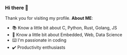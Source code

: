 ### Hi there 👋

Thank you for visiting my profile. **About ME**:

- 📚 Know a little bit about C, Python, Rust, Golang, JS
- 📠 Know a little bit about Embedded, Web, Data Science
- ⌨️ I'm passionate in coding
- ✔️ Productivity enthusiasts

<!--
**dwrdx/dwrdx** is a ✨ _special_ ✨ repository because its `README.md` (this file) appears on your GitHub profile.

Here are some ideas to get you started:

- 🔭 I’m currently working on ...
- 🌱 I’m currently learning ...
- 👯 I’m looking to collaborate on ...
- 🤔 I’m looking for help with ...
- 💬 Ask me about ...
- 📫 How to reach me: ...
- 😄 Pronouns: ...
- ⚡ Fun fact: ...
-->
